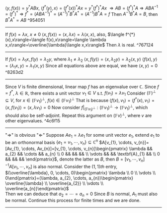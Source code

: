 
$\langle y,f(x)\rangle=y^{*}ABx$, $\langle f^{*}(y),x\rangle=(f^{*}(x))^{*}Ax=y^{*}(f^{*})^{*}Ax$ 
$\Longrightarrow AB=(f^{*})^{*}A\Longrightarrow ABA^{-1}=(f^{*})^{*}\Longrightarrow f^{*}=(ABA^{-1})^{*}=(A^{-1})^{*}B^{*}A^{*}=(A^{-1})B^{*}A=f$
Then $A^{-1}B^{*}A=B$, then $B^{*}A^{*}=AB$ ^954051

---

If $f(x)=\lambda x$, $x\neq0$
$\langle x,f(x)\rangle=\langle x,\lambda x\rangle=\lambda\langle x,x\rangle$, also, $\langle f^{*}(x),x\rangle=\langle f(x),x\rangle=\langle \lambda x,x\rangle=\overline{\lambda}\langle x,x\rangle$ 
Then $\lambda$ is real. ^767124

---

If $f(x)=\lambda_{1}x, f(y)=\lambda_{2}y$, where $\lambda_{1}\neq\lambda_{2}$
$\langle x,f(y)\rangle=\langle x,\lambda_{2}y\rangle=\lambda_{2}\langle x,y\rangle$
$\langle f(x),y\rangle=\langle \lambda_{1}x,y\rangle=\lambda_{1}\langle x,y\rangle$
Since all equations above are equal, we have $\langle x,y\rangle=0$ ^8263d2

---

Since $V$ is finite dimensional, linear map $f$ has an eigenvalue over $\mathbb{C}$.
Since $f=f^{*}$, $\lambda\in\mathbb{R}$, there exists a unit vector $v_{1}\in V$ s.t. $f(v_{1})=\lambda v_{1}$
Consider $(\mathbb{F})^{\perp}\subseteq V$, for $x\in (\mathbb{F}v_{1})^{\perp}$, $f(x)\in(\mathbb{F}v_{1})^{\perp}$
That is because $\langle f(x),v_{1}\rangle=\langle f^{*}(x),v_{1}\rangle=\langle x,f(v_{1})\rangle=\langle x,\lambda v_{1}\rangle=0$ 
Now consider $f\bigr |_{(\mathbb{F}v_{1})^{\perp}}: (\mathbb{F}v_{1})^{\perp}\longrightarrow (\mathbb{F}v_{1})^{\perp}$, which should also be self-adjoint.
Repeat this argument on $(\mathbb{F}v)^{\perp}$, where $v$ are other eigenvalues. ^4c6f15

---

"$\Longrightarrow$" is obvious
"$\Longleftarrow$" Suppose $Ae_{1}=\lambda e_{1}$ for some unit vector $e_{1}$, extend $e_{1}$ to be an orthonormal basis $\{e_{1}=v_{1}, \cdots, v_{n}\}\subseteq\mathbb{C}^{n}$
$A[v_{1}, \cdots, v_{n}]=[Av_{1}, \cdots, Av_{n}]=[v_{1}, \cdots, v_{n}]\begin{pmatrix} \lambda && a_{2} && \cdots && a_{n} \\ 0 && && && \\ \vdots && && \textbf{A}_{1} && \\ 0 && && && \end{pmatrix}$, denote the latter as $B$, then $B=[v_{1}, \cdots, v_{n}]^{-1}A[v_{1}, \cdots, v_{n}]$ is also normal.
Consider the $(1,1)th$ entry, $(\overline{\lambda}, 0, \cdots, 0)\begin{pmatrix} \lambda \\ 0 \\ \vdots \\ 0\end{pmatrix}=(\lambda, a_{2}, \cdots, a_{n})\begin{pmatrix} \overline{\lambda} \\ \overline{a_{2}} \\ \vdots \\ \overline{a_{n}}\end{pmatrix}$   
Then we can deduce that $a_{2}=\cdots=a_{n}=0$
Since $B$ is normal, $A_{1}$ must also be normal. Continue this process for finite times and we are done.

---

